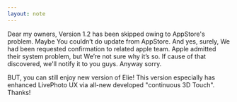 ```yaml
---
layout: note
---
```

Dear my owners, Version 1.2 has been skipped owing to AppStore's problem. Maybe You couldn’t do update from AppStore. And yes, surely, We had been requested confirmation to related apple team. Apple admitted their system problem, but We’re not sure why it’s so. If cause of that discovered, we'll notify it to you guys. Anyway sorry.

 BUT, you can still enjoy new version of Elie! This version especially has enhanced LivePhoto UX via all-new developed "continuous 3D Touch". Thanks!

